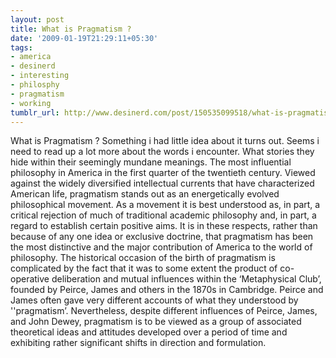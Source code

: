 ```yaml
---
layout: post
title: What is Pragmatism ?
date: '2009-01-19T21:29:11+05:30'
tags:
- america
- desinerd
- interesting
- philosphy
- pragmatism
- working
tumblr_url: http://www.desinerd.com/post/150535099518/what-is-pragmatism
---
```

What is Pragmatism ? Something i had little idea about it turns out. Seems i need to read up a lot more about the words i encounter. What stories they hide within their seemingly mundane meanings.
The most influential philosophy in America in the first quarter of the twentieth century. Viewed against the widely diversified intellectual currents that have characterized American life, pragmatism stands out as an energetically evolved philosophical movement. As a movement it is best understood as, in part, a critical rejection of much of traditional academic philosophy and, in part, a regard to establish certain positive aims. It is in these respects, rather than because of any one idea or exclusive doctrine, that pragmatism has been the most distinctive and the major contribution of America to the world of philosophy. The historical occasion of the birth of pragmatism is complicated by the fact that it was to some extent the product of co-operative deliberation and mutual influences within the ‘Metaphysical Club’, founded by Peirce, James and others in the 1870s in Cambridge. Peirce and James often gave very different accounts of what they understood by ''pragmatism’. Nevertheless, despite different influences of Peirce, James, and John Dewey, pragmatism is to be viewed as a group of associated theoretical ideas and attitudes developed over a period of time and exhibiting rather significant shifts in direction and formulation.
